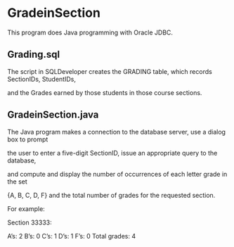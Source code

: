 # GradeinSection

This program does Java programming with Oracle JDBC.


## Grading.sql

The script in SQLDeveloper creates the GRADING table, which records SectionIDs, StudentIDs, 

and the Grades earned by those students in those course sections.


## GradeinSection.java

The Java program makes a connection to the database server, use a dialog box to prompt

the user to enter a five-digit SectionID, issue an appropriate query to the database, 

and compute and display the number of occurrences of each letter grade in the set 

{A, B, C, D, F} and the total number of grades for the requested section.  

For example:

Section 33333:

A’s:    2
B’s:	0
C’s:	1
D’s:	1
F’s:	0
Total grades: 4




